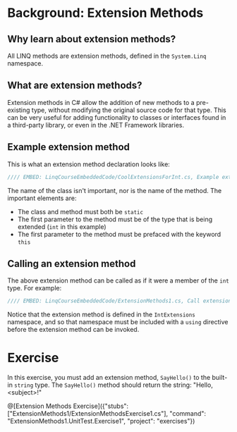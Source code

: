 # Background: Extension Methods

## Why learn about extension methods?
All LINQ methods are extension methods, defined in the `System.Linq` namespace.

## What are extension methods?
Extension methods in C# allow the addition of new methods to a pre-existing type, without modifying the original source code for that type. This can be very useful for adding functionality to classes or interfaces found in a third-party library, or even in the .NET Framework libraries.

## Example extension method

This is what an extension method declaration looks like:

```csharp
//// EMBED: LinqCourseEmbeddedCode/CoolExtensionsForInt.cs, Example extension method declaration
```

The name of the class isn't important, nor is the name of the method. The important elements are:
 - The class and method must both be `static`
 - The first parameter to the method must be of the type that is being extended (`int` in this example)
 - The first parameter to the method must be prefaced with the keyword `this`

## Calling an extension method

The above extension method can be called as if it were a member of the `int` type. For example:

```csharp
//// EMBED: LinqCourseEmbeddedCode/ExtensionMethods1.cs, Call extension method
```

Notice that the extension method is defined in the `IntExtensions` namespace, and so that namespace must be included with a `using` directive before the extension method can be invoked.

# Exercise

In this exercise, you must add an extension method, `SayHello()` to the built-in `string` type. The `SayHello()` method should return the string: "Hello, &lt;subject&gt;!"

@[Extension Methods Exercise]({"stubs": ["ExtensionMethods1/ExtensionMethodsExercise1.cs"], "command": "ExtensionMethods1.UnitTest.Exercise1", "project": "exercises"})
